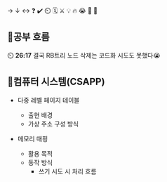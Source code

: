 → ↓ ↔ ❓ ✔️ ⏲️ 🗓️ ⚔️ 💡 🔥 😭 👏 🎵 

## 🧠공부 흐름
⏲️ **26:17** 결국 RB트리 노드 삭제는 코드화 시도도 못했다😭  

## 📓컴퓨터 시스템(CSAPP)
- 다중 레벨 페이지 테이블
    - 출현 배경
    - 가상 주소 구성 방식

- 메모리 매핑
    - 활용 목적
    - 동작 방식
        - 쓰기 시도 시 처리 흐름
